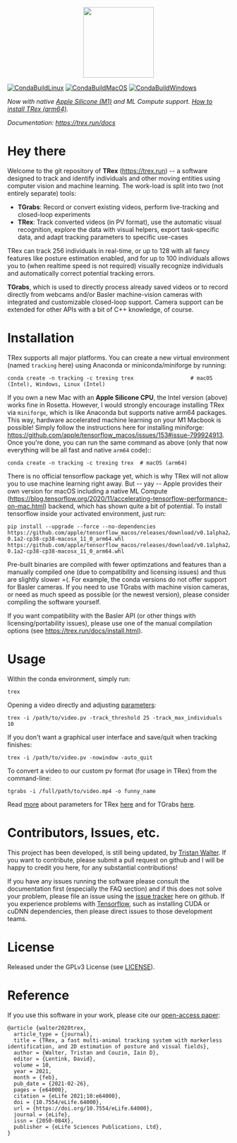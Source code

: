 <p align="center"><img src="https://github.com/mooch443/trex/blob/master/images/Icon1024.png" width="160px"></p>

[![CondaBuildLinux](https://github.com/mooch443/trex/actions/workflows/cmake-ubuntu.yml/badge.svg?branch=master)](https://github.com/mooch443/trex/actions/workflows/cmake-ubuntu.yml) [![CondaBuildMacOS](https://github.com/mooch443/trex/actions/workflows/cmake-macos.yml/badge.svg?branch=master)](https://github.com/mooch443/trex/actions/workflows/cmake-macos.yml) [![CondaBuildWindows](https://github.com/mooch443/trex/actions/workflows/cmake-windows.yml/badge.svg?branch=master)](https://github.com/mooch443/trex/actions/workflows/cmake-windows.yml)

*Now with native [Apple Silicone (M1)](https://www.apple.com/mac/m1/) and ML Compute support. [How to install TRex (arm64)](https://trex.run/docs/install.html#install-m1).*

*Documentation: https://trex.run/docs*

# Hey there

Welcome to the git repository of **TRex** (https://trex.run) -- a software designed to track and identify individuals and other moving entities using computer vision and machine learning. The work-load is split into two (not entirely separate) tools:

* **TGrabs**: Record or convert existing videos, perform live-tracking and closed-loop experiments
* **TRex**: Track converted videos (in PV format), use the automatic visual recognition, explore the data with visual helpers, export task-specific data, and adapt tracking parameters to specific use-cases

TRex can track 256 individuals in real-time, or up to 128 with all fancy features like posture estimation enabled, and for up to 100 individuals allows you to 
(when realtime speed is not required) visually recognize individuals and automatically correct potential tracking errors.

**TGrabs**, which is used to directly process already saved videos or to record directly from webcams and/or Basler machine-vision cameras with integrated and customizable closed-loop support. Camera support can be extended for other APIs with a bit of C++ knowledge, of course.

# Installation

TRex supports all major platforms. You can create a new virtual environment (named ``tracking`` here) using Anaconda or miniconda/miniforge by running:

	conda create -n tracking -c trexing trex                  # macOS (Intel), Windows, Linux (Intel)

If you own a new Mac with an **Apple Silicone CPU**, the Intel version (above) works fine in Rosetta. However, I would strongly encourage installing TRex via ``miniforge``, which is like Anaconda but supports native arm64 packages. This way, hardware accelerated machine learning on your M1 Macbook is possible! Simply follow the instructions here for installing miniforge: https://github.com/apple/tensorflow_macos/issues/153#issue-799924913. Once you're done, you can run the same command as above (only that now everything will be all fast and native ``arm64`` code)::

	conda create -n tracking -c trexing trex  # macOS (arm64)

There is no official tensorflow package yet, which is why TRex will not allow you to use machine learning right away. But -- yay -- Apple provides their own version for macOS including a native ML Compute (https://blog.tensorflow.org/2020/11/accelerating-tensorflow-performance-on-mac.html) backend, which has shown quite a bit of potential. To install tensorflow inside your activated environment, just run:

	pip install --upgrade --force --no-dependencies https://github.com/apple/tensorflow_macos/releases/download/v0.1alpha2/tensorflow_macos-0.1a2-cp38-cp38-macosx_11_0_arm64.whl https://github.com/apple/tensorflow_macos/releases/download/v0.1alpha2/tensorflow_addons_macos-0.1a2-cp38-cp38-macosx_11_0_arm64.whl

Pre-built binaries are compiled with fewer optimzations and features than a manually compiled one (due to compatibility and licensing issues) and thus are slightly slower =(. For example, the conda versions do not offer support for Basler cameras. If you need to use TGrabs with machine vision cameras, or need as much speed as possible (or the newest version), please consider compiling the software yourself.

If you want compatibility with the Basler API (or other things with licensing/portability issues), please 
use one of the manual compilation options (see https://trex.run/docs/install.html).

# Usage

Within the conda environment, simply run:

	trex

Opening a video directly and adjusting [parameters](https://trex.run/docs/parameters_trex.html):

	trex -i /path/to/video.pv -track_threshold 25 -track_max_individuals 10

If you don't want a graphical user interface and save/quit when tracking finishes:

	trex -i /path/to/video.pv -nowindow -auto_quit

To convert a video to our custom pv format (for usage in TRex) from the command-line:

	tgrabs -i /full/path/to/video.mp4 -o funny_name

Read [more](https://trex.run/docs/run.html) about parameters for TRex [here](https://trex.run/docs/parameters_trex.html) and for TGrabs [here](https://trex.run/docs/parameters_tgrabs.html).

# Contributors, Issues, etc.

This project has been developed, is still being updated, by [Tristan Walter](http://moochm.de).
If you want to contribute, please submit a pull request on github and I will be happy to credit you here, for any substantial contributions!

If you have any issues running the software please consult the documentation first (especially the FAQ section) 
and if this does not solve your problem, please file an issue using the [issue tracker](https://github.com/mooch443/trex/issues) here on github. 
If you experience problems with [Tensorflow](https://tensorflow.org), such as installing CUDA or cuDNN dependencies, then please direct issues to those development teams.

# License

Released under the GPLv3 License (see [LICENSE](https://github.com/mooch443/trex/blob/master/LICENSE)).

# Reference

If you use this software in your work, please cite our [open-access paper](https://elifesciences.org/articles/64000):
```
@article {walter2020trex,
  article_type = {journal},
  title = {TRex, a fast multi-animal tracking system with markerless identification, and 2D estimation of posture and visual fields},
  author = {Walter, Tristan and Couzin, Iain D},
  editor = {Lentink, David},
  volume = 10,
  year = 2021,
  month = {feb},
  pub_date = {2021-02-26},
  pages = {e64000},
  citation = {eLife 2021;10:e64000},
  doi = {10.7554/eLife.64000},
  url = {https://doi.org/10.7554/eLife.64000},
  journal = {eLife},
  issn = {2050-084X},
  publisher = {eLife Sciences Publications, Ltd},
}
```

